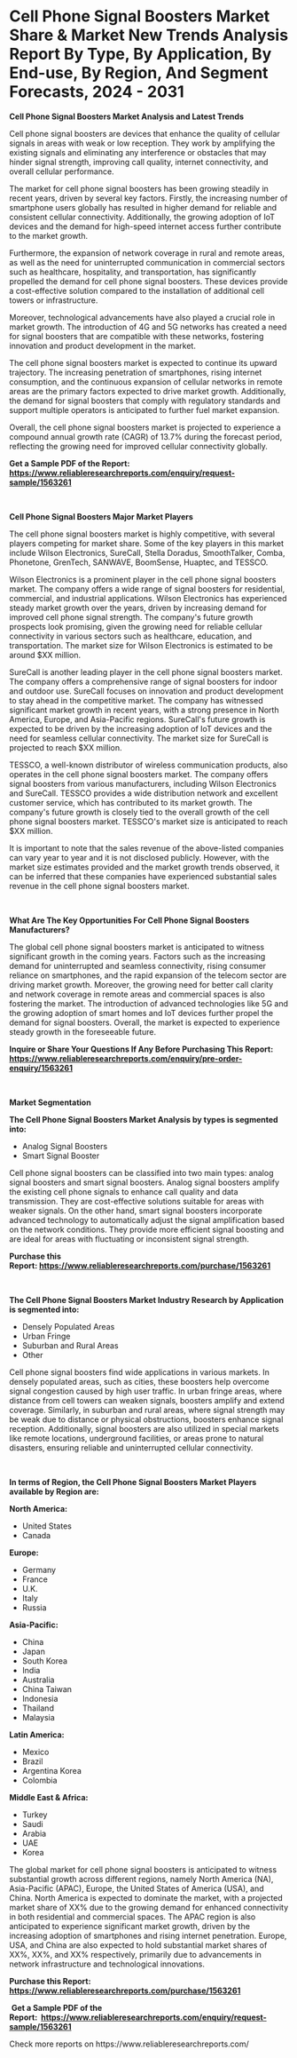 <p><h1>Cell Phone Signal Boosters Market Share & Market New Trends Analysis Report By Type, By Application, By End-use, By Region, And Segment Forecasts, 2024 - 2031</h1></p><p><strong>Cell Phone Signal Boosters Market Analysis and Latest Trends</strong></p>
<p><p>Cell phone signal boosters are devices that enhance the quality of cellular signals in areas with weak or low reception. They work by amplifying the existing signals and eliminating any interference or obstacles that may hinder signal strength, improving call quality, internet connectivity, and overall cellular performance.</p><p>The market for cell phone signal boosters has been growing steadily in recent years, driven by several key factors. Firstly, the increasing number of smartphone users globally has resulted in higher demand for reliable and consistent cellular connectivity. Additionally, the growing adoption of IoT devices and the demand for high-speed internet access further contribute to the market growth.</p><p>Furthermore, the expansion of network coverage in rural and remote areas, as well as the need for uninterrupted communication in commercial sectors such as healthcare, hospitality, and transportation, has significantly propelled the demand for cell phone signal boosters. These devices provide a cost-effective solution compared to the installation of additional cell towers or infrastructure.</p><p>Moreover, technological advancements have also played a crucial role in market growth. The introduction of 4G and 5G networks has created a need for signal boosters that are compatible with these networks, fostering innovation and product development in the market.</p><p>The cell phone signal boosters market is expected to continue its upward trajectory. The increasing penetration of smartphones, rising internet consumption, and the continuous expansion of cellular networks in remote areas are the primary factors expected to drive market growth. Additionally, the demand for signal boosters that comply with regulatory standards and support multiple operators is anticipated to further fuel market expansion.</p><p>Overall, the cell phone signal boosters market is projected to experience a compound annual growth rate (CAGR) of 13.7% during the forecast period, reflecting the growing need for improved cellular connectivity globally.</p></p>
<p><strong>Get a Sample PDF of the Report:&nbsp; <a href="https://www.reliableresearchreports.com/enquiry/request-sample/1563261">https://www.reliableresearchreports.com/enquiry/request-sample/1563261</a></strong></p>
<p>&nbsp;</p>
<p><strong>Cell Phone Signal Boosters Major Market Players</strong></p>
<p><p>The cell phone signal boosters market is highly competitive, with several players competing for market share. Some of the key players in this market include Wilson Electronics, SureCall, Stella Doradus, SmoothTalker, Comba, Phonetone, GrenTech, SANWAVE, BoomSense, Huaptec, and TESSCO.</p><p>Wilson Electronics is a prominent player in the cell phone signal boosters market. The company offers a wide range of signal boosters for residential, commercial, and industrial applications. Wilson Electronics has experienced steady market growth over the years, driven by increasing demand for improved cell phone signal strength. The company's future growth prospects look promising, given the growing need for reliable cellular connectivity in various sectors such as healthcare, education, and transportation. The market size for Wilson Electronics is estimated to be around $XX million.</p><p>SureCall is another leading player in the cell phone signal boosters market. The company offers a comprehensive range of signal boosters for indoor and outdoor use. SureCall focuses on innovation and product development to stay ahead in the competitive market. The company has witnessed significant market growth in recent years, with a strong presence in North America, Europe, and Asia-Pacific regions. SureCall's future growth is expected to be driven by the increasing adoption of IoT devices and the need for seamless cellular connectivity. The market size for SureCall is projected to reach $XX million.</p><p>TESSCO, a well-known distributor of wireless communication products, also operates in the cell phone signal boosters market. The company offers signal boosters from various manufacturers, including Wilson Electronics and SureCall. TESSCO provides a wide distribution network and excellent customer service, which has contributed to its market growth. The company's future growth is closely tied to the overall growth of the cell phone signal boosters market. TESSCO's market size is anticipated to reach $XX million.</p><p>It is important to note that the sales revenue of the above-listed companies can vary year to year and it is not disclosed publicly. However, with the market size estimates provided and the market growth trends observed, it can be inferred that these companies have experienced substantial sales revenue in the cell phone signal boosters market.</p></p>
<p>&nbsp;</p>
<p><strong>What Are The Key Opportunities For Cell Phone Signal Boosters Manufacturers?</strong></p>
<p><p>The global cell phone signal boosters market is anticipated to witness significant growth in the coming years. Factors such as the increasing demand for uninterrupted and seamless connectivity, rising consumer reliance on smartphones, and the rapid expansion of the telecom sector are driving market growth. Moreover, the growing need for better call clarity and network coverage in remote areas and commercial spaces is also fostering the market. The introduction of advanced technologies like 5G and the growing adoption of smart homes and IoT devices further propel the demand for signal boosters. Overall, the market is expected to experience steady growth in the foreseeable future.</p></p>
<p><strong>Inquire or Share Your Questions If Any Before Purchasing This Report: <a href="https://www.reliableresearchreports.com/enquiry/pre-order-enquiry/1563261">https://www.reliableresearchreports.com/enquiry/pre-order-enquiry/1563261</a></strong></p>
<p>&nbsp;</p>
<p><strong>Market Segmentation</strong></p>
<p><strong>The Cell Phone Signal Boosters Market Analysis by types is segmented into:</strong></p>
<p><ul><li>Analog Signal Boosters</li><li>Smart Signal Booster</li></ul></p>
<p><p>Cell phone signal boosters can be classified into two main types: analog signal boosters and smart signal boosters. Analog signal boosters amplify the existing cell phone signals to enhance call quality and data transmission. They are cost-effective solutions suitable for areas with weaker signals. On the other hand, smart signal boosters incorporate advanced technology to automatically adjust the signal amplification based on the network conditions. They provide more efficient signal boosting and are ideal for areas with fluctuating or inconsistent signal strength.</p></p>
<p><strong>Purchase this Report:&nbsp;<a href="https://www.reliableresearchreports.com/purchase/1563261">https://www.reliableresearchreports.com/purchase/1563261</a></strong></p>
<p>&nbsp;</p>
<p><strong>The Cell Phone Signal Boosters Market Industry Research by Application is segmented into:</strong></p>
<p><ul><li>Densely Populated Areas</li><li>Urban Fringe</li><li>Suburban and Rural Areas</li><li>Other</li></ul></p>
<p><p>Cell phone signal boosters find wide applications in various markets. In densely populated areas, such as cities, these boosters help overcome signal congestion caused by high user traffic. In urban fringe areas, where distance from cell towers can weaken signals, boosters amplify and extend coverage. Similarly, in suburban and rural areas, where signal strength may be weak due to distance or physical obstructions, boosters enhance signal reception. Additionally, signal boosters are also utilized in special markets like remote locations, underground facilities, or areas prone to natural disasters, ensuring reliable and uninterrupted cellular connectivity.</p></p>
<p>&nbsp;</p>
<p><strong>In terms of Region, the Cell Phone Signal Boosters Market Players available by Region are:</strong></p>
<p>
    <p> <strong> North America: </strong>
        <ul>
            <li>United States</li>
            <li>Canada</li>
        </ul>
        </p> 
    <p> <strong> Europe: </strong>
        <ul>
            <li>Germany</li>
            <li>France</li>
            <li>U.K.</li>
            <li>Italy</li>
            <li>Russia</li>
        </ul>
        </p> 
    <p> <strong> Asia-Pacific: </strong>
        <ul>
            <li>China</li>
            <li>Japan</li>
            <li>South Korea</li>
            <li>India</li>
            <li>Australia</li>
            <li>China Taiwan</li>
            <li>Indonesia</li>
            <li>Thailand</li>
            <li>Malaysia</li>
        </ul>
        </p> 
    <p> <strong> Latin America: </strong>
        <ul>
            <li>Mexico</li>
            <li>Brazil</li>
            <li>Argentina Korea</li>
            <li>Colombia</li>
        </ul>
        </p> 
    <p> <strong> Middle East & Africa: </strong>
        <ul>
            <li>Turkey</li>
            <li>Saudi</li>
            <li>Arabia</li>
            <li>UAE</li>
            <li>Korea</li>
        </ul>
    </p>
    </p>
<p><p>The global market for cell phone signal boosters is anticipated to witness substantial growth across different regions, namely North America (NA), Asia-Pacific (APAC), Europe, the United States of America (USA), and China. North America is expected to dominate the market, with a projected market share of XX% due to the growing demand for enhanced connectivity in both residential and commercial spaces. The APAC region is also anticipated to experience significant market growth, driven by the increasing adoption of smartphones and rising internet penetration. Europe, USA, and China are also expected to hold substantial market shares of XX%, XX%, and XX% respectively, primarily due to advancements in network infrastructure and technological innovations.</p></p>
<p><strong>Purchase this Report: <a href="https://www.reliableresearchreports.com/purchase/1563261">https://www.reliableresearchreports.com/purchase/1563261</a></strong></p>
<p>&nbsp;<strong>Get a Sample PDF of the Report:&nbsp;&nbsp;<a href="https://www.reliableresearchreports.com/enquiry/request-sample/1563261">https://www.reliableresearchreports.com/enquiry/request-sample/1563261</a></strong></p>
<p><strong></strong></p>
<p>Check more reports on https://www.reliableresearchreports.com/</p>